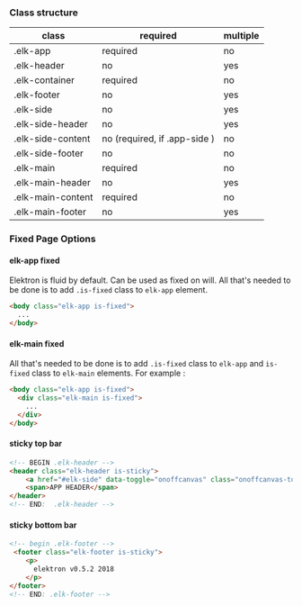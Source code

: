 ### Class structure
| class | required                                              | multiple |
|-------|-------------------------------------------------------|----------|
| .elk-app  | required | no       |
| .elk-header | no                                    | yes      |
| .elk-container | required | no |
| .elk-footer | no | yes |
| .elk-side | no | yes|
| .elk-side-header | no | yes|
| .elk-side-content | no (required, if .app-side ) | no|
| .elk-side-footer | no | no |
| .elk-main | required | no |
| .elk-main-header | no | yes |
| .elk-main-content | required | no |
| .elk-main-footer | no | yes |

### Fixed Page Options

#### elk-app fixed
Elektron is fluid by default. Can be used as fixed on will. All that's needed to be done is to add `.is-fixed` class to `elk-app` element.

```html
<body class="elk-app is-fixed">
  ...
</body>
```

#### elk-main fixed
All that's needed to be done is to add `.is-fixed` class to `elk-app` and `is-fixed` class to `elk-main` elements. For example :

```html
<body class="elk-app is-fixed">
  <div class="elk-main is-fixed">
    ...
  </div>
</body>
```

#### sticky top bar

```html
<!-- BEGIN .elk-header -->
<header class="elk-header is-sticky">
    <a href="#elk-side" data-toggle="onoffcanvas" class="onoffcanvas-toggler" aria-expanded=false></a>
    <span>APP HEADER</span>
</header>
<!-- END:  .elk-header -->
```

#### sticky bottom bar
```html
<!-- begin .elk-footer -->
 <footer class="elk-footer is-sticky">
    <p>
      elektron v0.5.2 2018
    </p>
</footer>
<!-- END: .elk-footer -->
```
